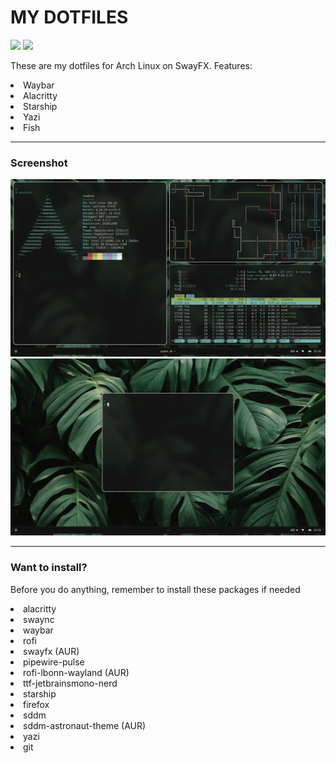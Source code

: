 <h1 style="text-align=center;">MY DOTFILES</h1>
<div>
  <img src="https://img.shields.io/badge/VERSION-1.0-blue?style=for-the-badge">
  <img src="https://img.shields.io/badge/Window_Manager-swayfx-blue?style=for-the-badge">
</div>

<p>These are my dotfiles for Arch Linux on SwayFX. Features:</p>
<li>Waybar</li>
<li>Alacritty</li>
<li>Starship</li>
<li>Yazi</li>
<li>Fish</li>
<hr>

<h3>Screenshot</h3>
<img src="20241002_22h51m27s_grim.png">
<img src="20241002_22h51m39s_grim.png">
<br>
<hr>
<h3>Want to install?</h3>
<p>Before you do anything, remember to install these packages if needed</p>

<li>alacritty</li>
<li>swaync</li>
<li>waybar</li>
<li>rofi</li>
<li>swayfx (AUR)</li>
<li>pipewire-pulse</li>
<li>rofi-lbonn-wayland (AUR)</li>
<li>ttf-jetbrainsmono-nerd</li>
<li>starship</li>
<li>firefox</li>
<li>sddm</li>
<li>sddm-astronaut-theme (AUR)</li>
<li>yazi</li>
<li>git</li>
<br>
